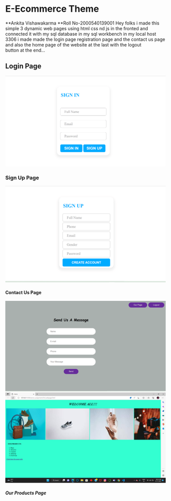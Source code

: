 # E-Ecommerce Theme
**Ankita Vishawakarma
**Roll No-2000540139001
Hey folks i made this simple 3 dynamic web pages using html css nd js in the fronted and connected it with my sql database in my sql workbench in my local host 3306
i made made the login page registration page and the contact us page and also the home page of the website at the last with the logout button at the end...

## Login Page
![LoginPage!](https://github.com/AnkitaVishw/Xenonstack.1/blob/main/images/LoginPage.png)
### Sign Up Page
![](https://github.com/AnkitaVishw/Xenonstack.1/blob/main/images/SignUpPage.png)
#### Contact Us Page
![](https://github.com/AnkitaVishw/Xenonstack.1/blob/main/images/contactUs.png)
![](https://github.com/AnkitaVishw/Xenonstack.1/blob/main/images/Screenshot%20(12).png)
##### Our Products Page



